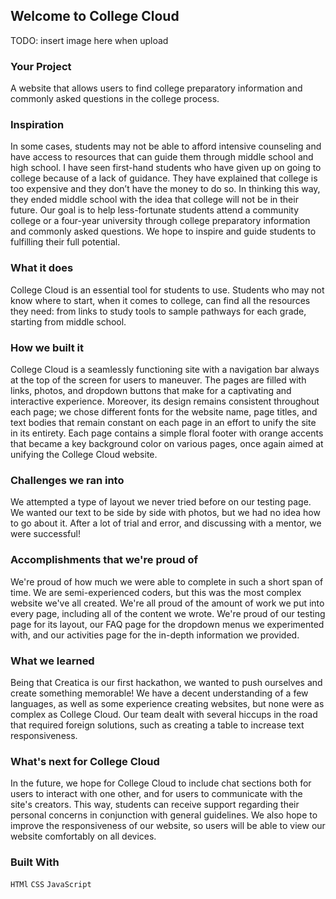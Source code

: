 ## Welcome to College Cloud

TODO: insert image here when upload

### Your Project

A website that allows users to find college preparatory information and commonly asked questions in the college process.

### Inspiration

In some cases, students may not be able to afford intensive counseling
and have access to resources that can guide them through middle school and
high school. I have seen first-hand students who have given up on going
to college because of a lack of guidance. They have explained that college
is too expensive and they don’t have the money to do so. In thinking this
way, they ended middle school with the idea that college will not be in their
future. Our goal is to help less-fortunate students attend a community college
or a four-year university through college preparatory information and commonly
asked questions. We hope to inspire and guide students to fulfilling their
full potential.

### What it does

College Cloud is an essential tool for students to use. Students who
may not know where to start, when it comes to college, can find all the
resources they need: from links to study tools to sample pathways for each grade,
starting from middle school.

### How we built it

College Cloud is a seamlessly functioning site with a navigation bar always at
the top of the screen for users to maneuver. The pages are filled with links,
photos, and dropdown buttons that make for a captivating and interactive experience.
Moreover, its design remains consistent throughout each page; we chose different
fonts for the website name, page titles, and text bodies that remain constant on
each page in an effort to unify the site in its entirety. Each page contains a
simple floral footer with orange accents that became a key background color on
various pages, once again aimed at unifying the College Cloud website.

### Challenges we ran into

We attempted a type of layout we never tried before on our testing page. We wanted our text to
be side by side with photos, but we had no idea how to go about it. After a lot of trial
and error, and discussing with a mentor, we were successful!

### Accomplishments that we're proud of

We're proud of how much we were able to complete in such a short span of time. 
We are semi-experienced coders, but this was the most complex website we've all created. 
We're all proud of the amount of work we put into every page, including all of the content 
we wrote. We're proud of our testing page for its layout, our FAQ page for the dropdown 
menus we experimented with, and our activities page for the in-depth information we provided.

### What we learned

Being that Creatica is our first hackathon,
we wanted to push ourselves and create
something memorable! We have a decent
understanding of a few languages, as well as
some experience creating websites, but none
were as complex as College Cloud. Our team
dealt with several hiccups in the road that
required foreign solutions, such as creating a
table to increase text responsiveness.

### What's next for College Cloud

In the future, we hope for College Cloud to include chat sections both for 
users to interact with one other, and for users to communicate with the 
site's creators. This way, students can receive support regarding 
their personal concerns in conjunction with general guidelines. We also hope 
to improve the responsiveness of our website, so users will be able to view 
our website comfortably on all devices.

### Built With
`HTMl` `CSS` `JavaScript`